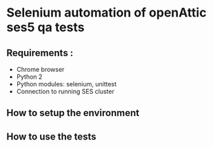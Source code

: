 # Selenium automation of openAttic ses5 qa tests 

## Requirements :
- Chrome browser 
- Python 2
- Python modules: selenium, unittest
- Connection to running SES cluster 

## How to setup the environment 

## How to use the tests 
